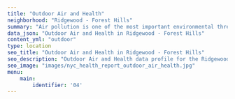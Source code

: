 ```yaml
---
title: "Outdoor Air and Health"
neighborhood: "Ridgewood - Forest Hills"
summary: "Air pollution is one of the most important environmental threats to urban populations and while all people are exposed, pollutant emissions, levels of exposure, and population vulnerability vary across neighborhoods. Exposures to common air pollutants have been linked to respiratory and cardiovascular diseases, cancers, and premature deaths."
data_json: "Outdoor Air and Health in Ridgewood - Forest Hills"
content_yml: "outdoor"
type: location
seo_title: "Outdoor Air and Health in Ridgewood - Forest Hills"
seo_description: "Outdoor Air and Health data profile for the Ridgewood - Forest Hills neighborhood of NYC."
seo_image: "images/nyc_health_report_outdoor_air_health.jpg"
menu:
    main:
        identifier: '04'
---
```

